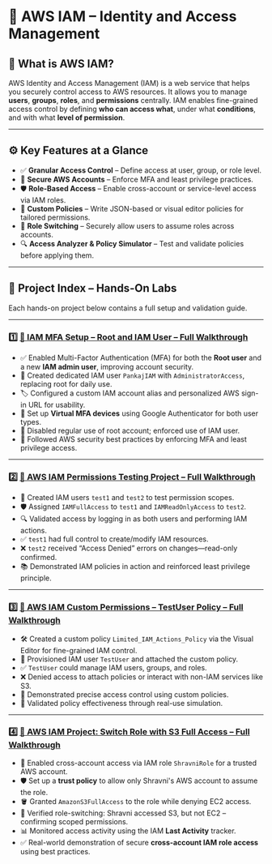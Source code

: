 # 🔐 AWS IAM – Identity and Access Management

## 🌟 What is AWS IAM?

AWS Identity and Access Management (IAM) is a web service that helps you securely control access to AWS resources. It allows you to manage **users**, **groups**, **roles**, and **permissions** centrally. IAM enables fine-grained access control by defining **who can access what**, under what **conditions**, and with what **level of permission**.

---

## ⚙️ Key Features at a Glance

- ✅ **Granular Access Control** – Define access at user, group, or role level.
- 🔐 **Secure AWS Accounts** – Enforce MFA and least privilege practices.
- 🛡️ **Role-Based Access** – Enable cross-account or service-level access via IAM roles.
- 📄 **Custom Policies** – Write JSON-based or visual editor policies for tailored permissions.
- 🔁 **Role Switching** – Securely allow users to assume roles across accounts.
- 🔍 **Access Analyzer & Policy Simulator** – Test and validate policies before applying them.

---

## 📂 Project Index – Hands-On Labs

Each hands-on project below contains a full setup and validation guide.

---

### 1️⃣ [🔐 IAM MFA Setup – Root and IAM User – Full Walkthrough](https://github.com/Pankaj-Ksh/AWS-Hands-On/blob/main/01-IAM/01-MFA-SetUp/mfa.md)

- ✅ Enabled Multi-Factor Authentication (MFA) for both the **Root user** and a new **IAM admin user**, improving account security.
- 👤 Created dedicated IAM user `PankajIAM` with `AdministratorAccess`, replacing root for daily use.
- 🏷️ Configured a custom IAM account alias and personalized AWS sign-in URL for usability.
- 📱 Set up **Virtual MFA devices** using Google Authenticator for both user types.
- 🚪 Disabled regular use of root account; enforced use of IAM user.
- 🔐 Followed AWS security best practices by enforcing MFA and least privilege access.

---

### 2️⃣ [🔐 AWS IAM Permissions Testing Project – Full Walkthrough](https://github.com/Pankaj-Ksh/AWS-Hands-On/blob/main/01-IAM/02-IAM-Access-Testing/iam-access-testing.md)

- 👤 Created IAM users `test1` and `test2` to test permission scopes.
- 🛡️ Assigned `IAMFullAccess` to `test1` and `IAMReadOnlyAccess` to `test2`.
- 🔍 Validated access by logging in as both users and performing IAM actions.
- ✅ `test1` had full control to create/modify IAM resources.
- ❌ `test2` received “Access Denied” errors on changes—read-only confirmed.
- 📚 Demonstrated IAM policies in action and reinforced least privilege principle.

---

### 3️⃣ [🔐 AWS IAM Custom Permissions – TestUser Policy – Full Walkthrough](https://github.com/Pankaj-Ksh/AWS-Hands-On/blob/main/01-IAM/03-IAM-Custom-Policy/iam-custom-policy.md)

- 🛠️ Created a custom policy `Limited_IAM_Actions_Policy` via the Visual Editor for fine-grained IAM control.
- 👤 Provisioned IAM user `TestUser` and attached the custom policy.
- ✅ `TestUser` could manage IAM users, groups, and roles.
- ❌ Denied access to attach policies or interact with non-IAM services like S3.
- 🔐 Demonstrated precise access control using custom policies.
- 🧪 Validated policy effectiveness through real-use simulation.

---

### 4️⃣ [🚀 AWS IAM Project: Switch Role with S3 Full Access – Full Walkthrough](https://github.com/Pankaj-Ksh/AWS-Hands-On/blob/main/01-IAM/04-Switch-Role/switch-role.md)

- 🔁 Enabled cross-account access via IAM role `ShravniRole` for a trusted AWS account.
- 🛡️ Set up a **trust policy** to allow only Shravni's AWS account to assume the role.
- 🪣 Granted `AmazonS3FullAccess` to the role while denying EC2 access.
- 🧪 Verified role-switching: Shravni accessed S3, but not EC2 – confirming scoped permissions.
- 📊 Monitored access activity using the IAM **Last Activity** tracker.
- ✅ Real-world demonstration of secure **cross-account IAM role access** using best practices.
  
